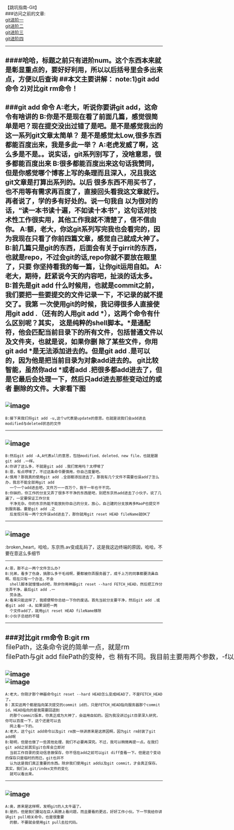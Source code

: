 【跳坑指南-Git】<br>
###访问之前的文章:<br>
[git进阶一](https://github.com/zhuang137/blog/blob/master/git/git%E8%BF%9B%E9%98%B6%E4%B8%80.md)<br>
[git进阶二](https://github.com/zhuang137/blog/blob/master/git/git%E8%BF%9B%E9%98%B6%E4%BA%8C.md)<br>
[git进阶三](https://github.com/zhuang137/blog/blob/master/git/git%E8%BF%9B%E9%98%B6%E4%B8%89.md)<br>
[git进阶四](https://github.com/zhuang137/blog/blob/master/git/git%E8%BF%9B%E9%98%B6%E5%9B%9B.md)<br>

--------
####哈哈，标题之前只有进阶num。这个东西本来就是彰显重点的，要好好利用，所以以后括号里会多出来点，方便以后查询
##本文主要讲解：
    note:1)git add命令
         2)对比git rm命令！
----
###git add 命令
    A:老大，听说你要讲git add，这命令有啥讲的
    B:你是不是现在看了前面几篇，感觉很简单是吧？现在提交没出过错了是吧。是不是感觉我出的这一系列git文章太简单？
      是不是感觉太Low,很多东西都能百度出来，我是多此一举？
    A:老虎发威了啊，这么多是不是。。说实话，git系列别写了，没啥意思，很多都能百度出来
    B:很多都能百度出来这句话我赞同，但是你感觉哪个博客上写的条理而且深入，况且我这git文章是打算出系列的。以后
      很多东西不用买书了，也不用等有需求再百度了，直接回头看我这文章就行。再者说了，学的多有好处的。说一句我自
      以为很对的话，“读一本书读十遍，不如读十本书”，这句话对技术性工作很实用，其他工作我就不清楚了，信不信由你。
     A:额，老大，你这git系列写完我也会看完的，因为我现在只看了你前四篇文章，感觉自己就成大神了。
     B:前几篇只是git的东西，后面会有关于girrit的东西，也就是repo，不过会git的话,repo你就不要放在眼里了，只要
       你坚持看我的每一篇，让你git运用自如。
     A:老大，期待，赶紧说今天的内容吧，扯淡的话太多。
     B:首先是git add 什么时候用，也就是commit之前，我们要把一些要提交的文件记录一下，不记录的就不提交了。我第
       一次使用git的时候，我记得很多人直接使用git add .（还有的人用git add *），这两个命令有什么区别呢？其实，
       这是纯粹的shell脚本。*是通配符，他会匹配当前目录下的所有文件，包括普通文件以及文件夹，也就是说，如果你删
       除了某些文件，你用git add *是无法添加进去的。但是git add .是可以的，因为他是把当前目录为对象add进去的。
       git比较智能，虽然你add *或者add .把很多都add进去了，但是它最后会处理一下，然后只add进去那些变动过的或者
       删除的文件。大家看下图
----
![image](https://github.com/zhuang137/blog/blob/master/picture/git5-1.gif)
----
    B:接下来我们将git add -u,这个u代表是update的意思。也就是说我们会add进去modified与deleted状态的文件
----
![image](https://github.com/zhuang137/blog/blob/master/picture/git5-2.gif)
----
    B:然后git add -A,A代表all的意思，包括modified、deleted、new file，也就是跟git add .一样。
    A:你讲了这么多，不就是git add .我们常用吗？太啰嗦了
    B:恩，有点啰嗦了，不过这条命令要慎用，你自己度量吧。
    A:慎用？那我真的使用git add .全部都添加进去了，那我有几个文件不需要也误add了怎么办，我总不能全部用git add
      一个一个add进去吧，文件万一一百万个，我干一年也干不完。
    B:你妹的，你工作的分支又弄了很多不干净的东西是吧，别把东京热add进去了小伙子。说了几遍了，一定要保证工作分支
      干净无杂。你的东京热能不能放到你自己的分支，放心，自己建的分支放再多MaoP也提交不到服务器。要是git add .之
      后发现只有一两个文件误add进去了，那你就用git reset HEAD fileName就OK了
----
![image](https://github.com/zhuang137/blog/blob/master/picture/git5-3.gif)
-----

:broken_heart，哈哈，东京热.av变成乱码了，这是我这边终端的原因，哈哈，不要在意这么多细节

-----
    A:恩，那不止一两个文件怎么办?
    B:兄弟，看多了伤身，搞那么多干毛线啊，要都被你弄服务器了，成千上万的同事都要流鼻血啊。现在只有一个办法，不会
      shell脚本就慢慢add吧，除非你用神器git reset --hard FETCH_HEAD，然后把工作分支弄干净，最后git add .一
      劳永逸。
    A:看来只能这样了，我顺便帮你总结一下你的废话。首先当前分支要干净，然后git add .或者git add -A，如果误把一两
      个文件add了，就用git reset HEAD fileName移除
    B:小伙子总结的不错
----
###对比git rm命令
    B:git rm <option> filePath，这条命令说的简单一点，就是rm <option> filePath与git add filePath的变种，也
      稍有不同。我目前主要用两个参数，-f以及--cached。-f也就是force，--cached就是删除git库缓存，但是没有删除文件,
      话不多说，直接看图
----
![image](https://github.com/zhuang137/blog/blob/master/picture/git5-4.gif)<br>
![image](https://github.com/zhuang137/blog/blob/master/picture/git5-5.gif)<br>
----
    A:老大，你刚才那个神器命令git reset --hard HEAD怎么变成HEAD了，不是FETCH_HEAD了。
    B：其实这两个都是指向某次提交的commit id的，只是FETCH_HEAD指向服务器那个commit id，HEAD指向的是我需要回退到
      的那个commit版本，你真正成为大神了，会运用自如的。因为我没讲过git目录深入研究，你可以百度一下，这个还是可以去
      网上看一下的。
    A:老大，这个git add命令以及git rm放一块讲原来是这原因啊，因为git rm封装了git add啊
    B:聪明，但是也做了一些其他处理，我们不必要再深究。不过，我可以稍微再提一点。在我们git add之前其实git仓库会立即对
      当前工作目录的变动信息做保存，你不信在add之前可以git diff查看一下。但是这个变动的保存只是临时的而已，git也并不
      认为这是我们真正重要的东西。除非我们使用git add以及git commit，才会真正保存。其实，我们从.git/index文件的变化
      就可以看出来。
----
![image](https://github.com/zhuang137/blog/blob/master/picture/git5-6.gif)
----
    A:奥，原来是这样啊，发明git的人太牛逼了。
    B:是的，但是我们要站在巨人肩膀上看问题，而且要看的更远，好好工作小伙。下一节我给你讲讲git pull相关命令，也是很重要
      的额，不要就会使用git pull去拉代码。
    
